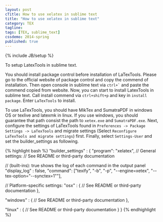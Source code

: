 ```yaml
---
layout: post
cTitle: How to use xelatex in sublime text
title: "How to use xelatex in sublime text"
category: TEX
tagline:
tags: [TEX, sublime_text]
cssdemo: 2014-spring
published: true
---
```

{% include JB/setup %}

To setup LatexTools in sublime text.

<!-- more -->

You should install package control before installation of LaTexTools. Please go to the official website of package control and copy the commend of installation. Then open console in sublime text via `` ctrl+` `` and paste the commend copied from website. Now, you can start to install LatexTools in sublime text. Call install commend via `ctrl+shift+p` and key in `install package`. Enter `LaTexTools` to install.

To use LaTexTools, you should have MikTex and SumatraPDF in windows OS or texlive and latexmk in linux. If you use windows, you should guarantee that path consist the path to `xetex.exe` and `SumatraPDF.exe`. Next, configure the settings of LaTexTools found in `Preferences -> Package Settings -> LaTexTools` and migrate settings (Select `Reconfigure LaTexTools and migrate settings`) first. Finally, select `Settings-User` and set the builder_settings as following.

{% highlight bash %}
"builder_settings" : {
  "program": "xelatex",
  // General settings:
  // See README or third-party documentation

  // (built-ins): true shows the log of each command in the output panel
  "display_log" : false,
  "command": ["texify", "-b", "-p", "--engine=xetex", "--tex-option=\"--synctex=1\""],

  // Platform-specific settings:
  "osx" : {
    // See README or third-party documentation
  },

  "windows" : {
    // See README or third-party documentation
  },

  "linux" : {
    // See README or third-party documentation
  }
}
{% endhighlight %}


